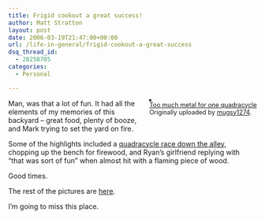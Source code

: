 ```yaml
---
title: Frigid cookout a great success!
author: Matt Stratton
layout: post
date: 2006-03-19T21:47:00+00:00
url: /life-in-general/frigid-cookout-a-great-success
dsq_thread_id:
  - 28258705
categories:
  - Personal

---
```

<div style="float:right;margin-left:10px;margin-bottom:10px;">
  <a href="https://www.flickr.com/photos/mugsy/115051823/" title="photo sharing"><img src="https://static.flickr.com/54/115051823_24cdce0881_m.jpg" alt="" style="border:solid 2px #000000;" /></a> <br /> <span style="font-size:.9em;margin-top:0;"> <a href="https://www.flickr.com/photos/mugsy/115051823/">Too much metal for one quadracycle</a> <br /> Originally uploaded by <a href="https://www.flickr.com/people/mugsy/">mugsy1274</a>. </span>
</div>

Man, was that a lot of fun. It had all the elements of my memories of this backyard &#8211; great food, plenty of booze, and Mark trying to set the yard on fire.

Some of the highlights included a [quadracycle race down the alley][1], chopping up the bench for firewood, and Ryan&#8217;s girlfriend replying with &#8220;that was sort of fun&#8221; when almost hit with a flaming piece of wood.

Good times.

The rest of the pictures are [here][2].

I&#8217;m going to miss this place.

 [1]: https://www.youtube.com/watch?v=e1V6Fb3T0Wo
 [2]: https://www.flickr.com/photos/mugsy/sets/72057594086070321/